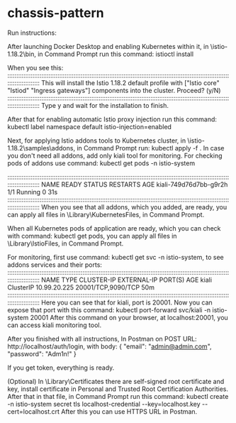 # chassis-pattern
Run instructions:

After launching Docker Desktop and enabling Kubernetes within it, in \istio-1.18.2\bin, in Command Prompt run this command:
    istioctl install

When you see this:
::::::::::::::::::::::::::::::::::::::::::::::::::::::::::::::::::::::::::::::::::::::::::::::::::::::::::::::::::::::::::::::::::::::::::::::
This will install the Istio 1.18.2 default profile with ["Istio core" "Istiod" "Ingress gateways"] components into the cluster. Proceed? (y/N)
::::::::::::::::::::::::::::::::::::::::::::::::::::::::::::::::::::::::::::::::::::::::::::::::::::::::::::::::::::::::::::::::::::::::::::::
Type y and wait for the installation to finish.

After that for enabling automatic Istio proxy injection run this command:
	kubectl label namespace default istio-injection=enabled

Next, for applying Istio addons tools to Kubernetes cluster, in \istio-1.18.2\samples\addons, in Command Prompt run:
	kubectl apply -f .
In case you don't need all addons, add only kiali tool for monitoring.
For checking pods of addons use command:
	kubectl get pods -n istio-system

::::::::::::::::::::::::::::::::::::::::::::::::::::::::::::::::::::::::::::::::::::::::::::::::::::::::::::::::::::::::::::::::::::::::::::::
NAME                                    READY   STATUS    RESTARTS   AGE
kiali-749d76d7bb-g9r2h                  1/1     Running   0          31s
::::::::::::::::::::::::::::::::::::::::::::::::::::::::::::::::::::::::::::::::::::::::::::::::::::::::::::::::::::::::::::::::::::::::::::::
When you see that all addons, which you added, are ready, you can apply all files in \Library\KubernetesFiles, in Command Prompt.

When all Kubernetes pods of application are ready, which you can check with command: kubectl get pods, you can apply all files in \Library\IstioFiles, in Command Prompt.

For monitoring, first use command: kubectl get svc -n istio-system, to see addons services and their ports:
::::::::::::::::::::::::::::::::::::::::::::::::::::::::::::::::::::::::::::::::::::::::::::::::::::::::::::::::::::::::::::::::::::::::::::::
NAME                   TYPE           CLUSTER-IP       EXTERNAL-IP   PORT(S)                                      AGE
kiali                  ClusterIP      10.99.20.225     <none>        20001/TCP,9090/TCP                           50m
::::::::::::::::::::::::::::::::::::::::::::::::::::::::::::::::::::::::::::::::::::::::::::::::::::::::::::::::::::::::::::::::::::::::::::::
Here you can see that for kiali, port is 20001.
Now you can expose that port with this command:
	kubectl port-forward svc/kiali -n istio-system 20001
After this command on your browser, at localhost:20001, you can access kiali monitoring tool.

After you finished with all instructions, In Postman on POST URL: http://localhost/auth/login, with body:
	{
    		"email": "admin@admin.com",
    		"password": "Adm1n!"
       }

If you get token, everything is ready.
	
(Optional)
In \Library\Certificates there are self-signed root certificate and key, install certificate in Personal and Trusted Root Certification Authorities. After that in that file, in Command Prompt run this command:
	kubectl create -n istio-system secret tls localhost-credential --key=localhost.key --cert=localhost.crt
After this you can use HTTPS URL in Postman.
